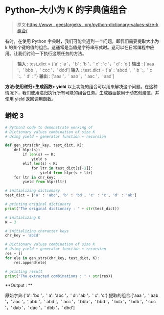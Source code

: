 # Python–大小为 K 的字典值组合

> 原文:[https://www . geesforgeks . org/python-dictionary-values-size-k 组合/](https://www.geeksforgeeks.org/python-dictionary-values-combination-of-size-k/)

有时，在使用 Python 字典时，我们可能会遇到一个问题，即我们需要提取大小为 k 的某个键的值的组合。这通常是当值是字符串形式时。这可以在日常编程中应用。让我们讨论一下执行这项任务的方法。

> **输入** : test_dict = {'a' : 'a '，' b' : 'b '，' c' : 'c '，' d' : 'd'}
> **输出** : ['aaa '，' bbb '，' ccc '，' ddd']
> **输入** : test_dict = {'a' : 'abcd '，' b ':，' c ':，' d' : "}
> **输出** : ['aaa '，' aab '，' aac '，' aad']

**方法:使用递归+生成函数+ yield**
以上功能的组合可以用来解决这个问题。在这种情况下，我们使用递归执行所有可能的组合任务。生成器函数用于动态创建值，并使用 yield 返回调用函数。

## 蟒蛇 3

```py
# Python3 code to demonstrate working of
# Dictionary values combination of size K
# Using yield + generator function + recursion

def gen_strs(chr_key, test_dict, K):
    def hlpr(s):
        if len(s) == K:
            yield s
        elif len(s) < K:
            for ltr in test_dict[s[-1]]:
                yield from hlpr(s + ltr)
    for ltr in chr_key:
        yield from hlpr(ltr)

# initializing dictionary
test_dict = {'a' : 'abc', 'b' : 'bd', 'c' : 'c', 'd' : 'ab'}

# printing original dictionary
print("The original dictionary : " + str(test_dict))

# initializing K
K = 3

# initializing character keys
chr_key = 'abcd'

# Dictionary values combination of size K
# Using yield + generator function + recursion
res = []
for ele in gen_strs(chr_key, test_dict, K):
    res.append(ele)

# printing result
print("The extracted combinations : " + str(res))
```

**Output : **

原始字典:{'b': 'bd '，' a': 'abc '，' d': 'ab '，' c': 'c'}
提取的组合:['aaa '，' aab '，' aac '，' abb '，' abd '，' acc '，' bbb '，' bbd '，' bda '，' bdb '，' ccc '，' dab '，' dac '，' dbb '，' dbd']